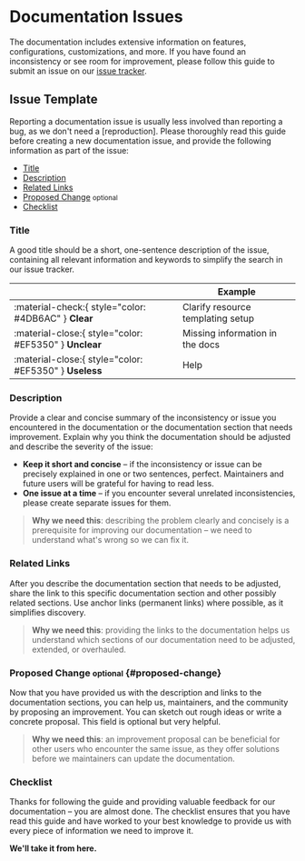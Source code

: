 # Documentation Issues

The documentation includes extensive information on features, configurations, customizations, and more. If you have found an inconsistency or see room for improvement, please follow this guide to submit an issue on our [issue tracker].

[issue tracker]: https://github.com/kyverno/kyverno-envoy-plugin/issues

## Issue Template

Reporting a documentation issue is usually less involved than reporting a bug, as we don't need a [reproduction]. Please thoroughly read this guide before creating a new documentation issue, and provide the following information as part of the issue:

- [Title]
- [Description]
- [Related Links]
- [Proposed Change] <small>optional</small>
- [Checklist]

<!-- [reproduction]: ../guides/creating-a-reproduction.md -->
[Title]: #title
[Description]: #description
[Related Links]: #related-links
[Proposed Change]: #proposed-change
[Checklist]: #checklist

### Title

A good title should be a short, one-sentence description of the issue, containing all relevant information and keywords to simplify the search in our issue tracker.

| <!-- --> | Example  |
| -------- | -------- |
| :material-check:{ style="color: #4DB6AC" } __Clear__ | Clarify resource templating setup
| :material-close:{ style="color: #EF5350" } __Unclear__ | Missing information in the docs
| :material-close:{ style="color: #EF5350" } __Useless__ | Help

### Description

Provide a clear and concise summary of the inconsistency or issue you encountered in the documentation or the documentation section that needs improvement. Explain why you think the documentation should be adjusted and describe the severity of the issue:

- __Keep it short and concise__ – if the inconsistency or issue can be precisely explained in one or two sentences, perfect. Maintainers and future users will be grateful for having to read less.
- __One issue at a time__ – if you encounter several unrelated inconsistencies, please create separate issues for them.

> __Why we need this__: describing the problem clearly and concisely is a prerequisite for improving our documentation – we need to understand what's wrong so we can fix it.

### Related Links

After you describe the documentation section that needs to be adjusted, share the link to this specific documentation section and other possibly related sections. Use anchor links (permanent links) where possible, as it simplifies discovery.

> __Why we need this__: providing the links to the documentation helps us understand which sections of our documentation need to be adjusted, extended, or overhauled.

### Proposed Change <small>optional</small> {#proposed-change}

Now that you have provided us with the description and links to the documentation sections, you can help us, maintainers, and the community by proposing an improvement. You can sketch out rough ideas or write a concrete proposal. This field is optional but very helpful.

> __Why we need this__: an improvement proposal can be beneficial for other users who encounter the same issue, as they offer solutions before we maintainers can update the documentation.

### Checklist

Thanks for following the guide and providing valuable feedback for our documentation – you are almost done. The checklist ensures that you have read this guide and have worked to your best knowledge to provide us with every piece of information we need to improve it.

__We'll take it from here.__
